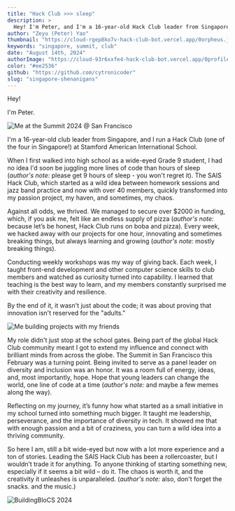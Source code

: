 ```yaml
---
title: "Hack Club >>> sleep"
description: >
  Hey! I'm Peter, and I'm a 16-year-old Hack Club leader from Singapore. Here's an interesting story of how I lost my hours of sleep to some teenage shenanigans.
author: "Zeyu (Peter) Yao"
thumbnail: "https://cloud-rgep8ko7v-hack-club-bot.vercel.app/0orpheus.jpg"
keywords: "singapore, summit, club"
date: "August 14th, 2024"
authorImage: "https://cloud-93r6xxfe4-hack-club-bot.vercel.app/0profile.jpg"
color: "#ee2536"
github: "https://github.com/cytronicoder"
slug: "singapore-shenanigans"
---
```


Hey!

I'm Peter.

![Me at the Summit 2024 @ San Francisco](https://cloud-44lucepe1-hack-club-bot.vercel.app/0summit.jpg)

I'm a 16-year-old club leader from Singapore, and I run a Hack Club (one of the four in Singapore!) at Stamford American International School.

When I first walked into high school as a wide-eyed Grade 9 student, I had no idea I'd soon be juggling more lines of code than hours of sleep (_author's note:_ please get 9 hours of sleep - you won't regret it). The SAIS Hack Club, which started as a wild idea between homework sessions and jazz band practice and now with over 40 members, quickly transformed into my passion project, my haven, and sometimes, my chaos.

Against all odds, we thrived. We managed to secure over $2000 in funding, which, if you ask me, felt like an endless supply of pizza (_author's note:_ because let’s be honest, Hack Club runs on boba and pizza). Every week, we hacked away with our projects for one hour, innovating and sometimes breaking things, but always learning and growing (_author's note:_ mostly breaking things).

Conducting weekly workshops was my way of giving back. Each week, I taught front-end development and other computer science skills to club members and watched as curiosity turned into capability. I learned that teaching is the best way to learn, and my members constantly surprised me with their creativity and resilience.

By the end of it, it wasn't just about the code; it was about proving that innovation isn't reserved for the "adults."

![Me building projects with my friends](https://cloud-em2n8rvs9-hack-club-bot.vercel.app/1project.jpg)

My role didn't just stop at the school gates. Being part of the global Hack Club community meant I got to extend my influence and connect with brilliant minds from across the globe. The Summit in San Francisco this February was a turning point. Being invited to serve as a panel leader on diversity and inclusion was an honor. It was a room full of energy, ideas, and, most importantly, hope. Hope that young leaders can change the world, one line of code at a time (_author's note:_ and maybe a few memes along the way).

Reflecting on my journey, it’s funny how what started as a small initiative in my school turned into something much bigger. It taught me leadership, perseverance, and the importance of diversity in tech. It showed me that with enough passion and a bit of craziness, you can turn a wild idea into a thriving community.

So here I am, still a bit wide-eyed but now with a lot more experience and a ton of stories. Leading the SAIS Hack Club has been a rollercoaster, but I wouldn’t trade it for anything. To anyone thinking of starting something new, especially if it seems a bit wild – do it. The chaos is worth it, and the creativity it unleashes is unparalleled. (_author's note:_ also, don't forget the snacks. and the music.)

![BuildingBloCS 2024](https://cloud-em2n8rvs9-hack-club-bot.vercel.app/0buildingblocs.jpg)
